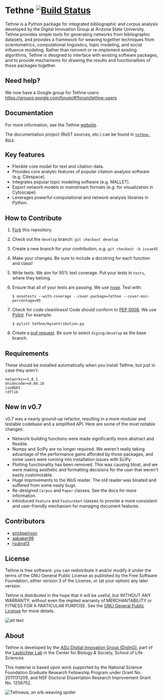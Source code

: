Tethne [![Build Status](https://travis-ci.org/jasonzou/tethne-plus.svg?branch=python)](https://travis-ci.org/jasonzou/tethne-plus)
======
Tethne is a Python package for integrated bibliographic and corpus analysis developed by
the Digital Innovation Group at Arizona State University. Tethne provides simple tools
for generating networks from bibliographic datasets, and provides a framework for weaving
together techniques from scientometrics, computational linguistics, topic modeling, and
social influence modeling. Rather than reinvent or re-implement existing algorithms,
Tethne is designed to interface with existing software packages, and to provide
mechanisms for drawing the results and functionalities of those packages together.

Need help?
----------
We now have a Google group for Tethne users: https://groups.google.com/forum/#!forum/tethne-users

Documentation
-------------
For more information, see the Tethne [website](http://diging.github.io/tethne/).

The documentation project (ReST sources, etc.) can be found in [``tethne-docs``](https://github.com/diging/tethne-docs).

Key features
------------
* Flexible core model for text and citation-data.
* Provides core analytic features of popular citation-analysis software (e.g. Citespace).
* Integrates popular topic modeling software (e.g. MALLET).
* Export network models to mainstream formats (e.g. for visualization in Cytoscape).
* Leverages powerful computational and network-analysis libraries in Python.

How to Contribute
-----------------

1. [Fork](https://help.github.com/articles/fork-a-repo/) this repository.
2. Check out the ``develop`` branch: ``git checkout develop``
3. Create a new branch for your contribution, e.g. ``git checkout -b issue45``
4. Make your changes. Be sure to include a docstring for each function and
   class!
5. Write tests. We aim for 95% test coverage. Put your tests in ``tests``, where
   they belong.
6. Ensure that all of your tests are passing. We use
   [nose](https://nose.readthedocs.org/en/latest/). Test with:

   ```shell
   $ nosetests --with-coverage --cover-package=tethne --cover-min-percentage=95
   ```
7. Check for code cleanliness! Code should conform to
   [PEP 0008](https://www.python.org/dev/peps/pep-0008/). We use
   [Pylint](http://www.pylint.org/). For example:

   ```shell
   $ pylint tethne/mycontribution.py
   ```
8. Create a [pull request](https://help.github.com/articles/using-pull-requests).
   Be sure to select ``diging/develop`` as the base branch.

Requirements
------------
These should be installed automatically when you install Tethne, but just in case they
aren't:

```
networkx>=1.8.1
Unidecode>=0.04.16
iso8601
rdflib
```

New in v0.7
-----------
v0.7 was a nearly ground-up refactor, resulting in a more modular and testable codebase
and a simplified API. Here are some of the most notable changes:
* Network-building functions were made significantly more abstract and flexible.
* Numpy and SciPy are no longer required. We weren't really taking advantage of the
  performance gains afforded by those packages, and some users were running into
  installation issues with SciPy.
* Plotting functionality has been removed. This was causing bloat, and we were making
  aesthetic and formatting decisions for the user that weren't easily customizable.
* Huge improvements to the WoS reader. The old reader was bloated and suffered from some
  nasty bugs.
* Re-designed ``Corpus`` and ``Paper`` classes. See the docs for more information.
* Introduced ``Feature`` and ``FeatureSet`` classes to provide a more consistent and
  user-friendly mechanism for managing document features.

Contributors
------------
* [erickpeirson](http://github.com/erickpeirson)
* [aabaker99](http://github.com/aabaker99)
* [rsubra13](http://github.com/rsubra13)

License
-------
Tethne is free software: you can redistribute it and/or modify
it under the terms of the GNU General Public License as published by
the Free Software Foundation, either version 3 of the License, or
(at your option) any later version.

Tethne is distributed in the hope that it will be useful,
but WITHOUT ANY WARRANTY; without even the implied warranty of
MERCHANTABILITY or FITNESS FOR A PARTICULAR PURPOSE.  See the
[GNU General Public License](http://www.gnu.org/licenses/) for more details.

![alt text](http://www.gnu.org/graphics/gplv3-127x51.png "GNU GPL 3")

About
-----
Tethne is developed by the
[ASU Digital Innovation Group (DigInG)](http://devo-evo.lab.asu.edu/diging),
part of the [Laubichler Lab](http://devo-evo.lab.asu.edu) in the Center for Biology &
Society, School of Life Sciences.

This material is based upon work supported by the National Science Foundation Graduate
Research Fellowship Program under Grant No. 2011131209, and NSF Doctoral Dissertation
Research Improvement Grant No. 1256752.


![Tethneus, an orb weaving spider](http://diging.github.io/tethne/doc/0.6.1-beta/_static/logo_round.png)
